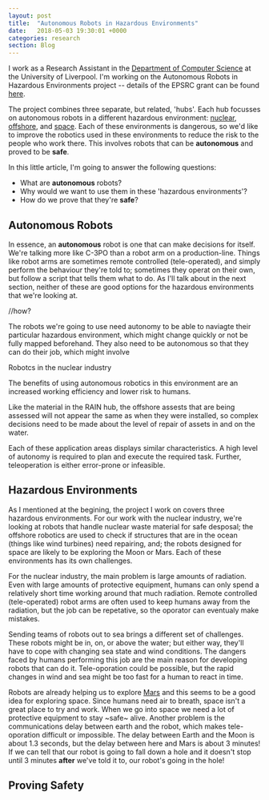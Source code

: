 ```yaml
---
layout: post
title:  "Autonomous Robots in Hazardous Environments"
date:   2018-05-03 19:30:01 +0000
categories: research
section: Blog
---
```


I work as a Research Assistant in the [Department of Computer Science](https://www.liverpool.ac.uk/computer-science/) at the University of Liverpool. I'm working on the Autonomous Robots in Hazardous Environments project -- details of the EPSRC grant can be found [here](https://www.epsrc.ac.uk/funding/calls/raihubs/).

The project combines three separate, but related, 'hubs'. Each hub focusses on autonomous robots in a different hazardous environment: [nuclear](http://rainhub.org.uk/), [offshore](https://orcahub.org/), and [space](http://cgi.csc.liv.ac.uk/~michael/FAIR-SPACE-Hub/). Each of these environments is dangerous, so we'd like to improve the robotics used in these environments to reduce the risk to the people who work there. This involves robots that can be __autonomous__ and proved to be __safe__.

In this little article, I'm going to answer the following questions:
* What are __autonomous__ robots?
* Why would we want to use them in these 'hazardous environments'?
* How do we prove that they're __safe__?

## Autonomous Robots

In essence, an __autonomous__ robot is one that can make decisions for itself. We're talking more like C-3PO than a robot arm on a production-line. Things like robot arms are sometimes remote controlled (tele-operated), and simply perform the behaviour they're told to; sometimes they operat on their own, but follow a script that tells them what to do. As I'll talk about in the next section, neither of these are good options for the hazardous environments that we're looking at.

//how?



The robots we're going to use need autonomy to be able to naviagte their particular hazardous environment, which might change quickly or not be fully mapped beforehand.
They also need to be autonomous so that they can do their job, which might involve 

 Robotcs in the nuclear industry



The benefits of using autonomous robotics in this environment are an increased working efficiency and lower risk to humans.


Like the material in the RAIN hub, the offshore assests that are being assessed will not appear the same as when they were installed, so complex decisions need to be made about the level of repair of assets in and on the water.

Each of these application areas displays similar characteristics. A high level of autonomy is required to plan and execute the required task. Further, teleoperation is either error-prone or infeasible.

## Hazardous Environments

As I mentioned at the begining, the project I work on covers three hazardous environments. For our work with the nuclear industry, we're looking at robots that handle nuclear waste material for safe desposal; the offshore robotics are used to check if structures that are in the ocean (things like wind turbines) need repairing, and; the robots designed for space are likely to be exploring the Moon or Mars. Each of these environments has its own challenges.

For the nuclear industry, the main problem is large amounts of radiation. Even with large amounts of protective equipment, humans can only spend a relatively short time working around that much radiation. Remote controlled (tele-operated) robot arms are often used to keep humans away from the radiation, but the job can be repetative, so the oporator can eventualy make mistakes.

Sending teams of robots out to sea brings a different set of challenges. These robots might be in, on, or above the water; but either way, they'll have to cope with changing sea state and wind conditions. The dangers faced by humans performing this job are the main reason for developing robots that can do it. Tele-oporation could be possible, but the rapid changes in wind and sea might be too fast for a human to react in time.

Robots are already helping us to explore [Mars](https://mars.nasa.gov/mer/home/) and this seems to be a good idea for exploring space. Since humans need air to breath, space isn't a great place to try and work. When we go into space we need a lot of protective equipment to stay ~safe~ alive. Another problem is the communications delay between earth and the robot, which makes tele-oporation difficult or impossible. The delay between Earth and the Moon is about 1.3 seconds, but the delay between here and Mars is about 3 minutes! If we can tell that our robot is going to fall down a hole and it doesn't stop until 3 minutes __after__ we've told it to, our robot's going in the hole!


## Proving Safety
